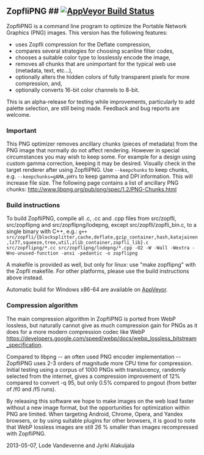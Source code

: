 ## ZopfliPNG ## [![AppVeyor Build Status](https://ci.appveyor.com/api/projects/status/github/google/zopfli?branch=master&svg=true)](https://ci.appveyor.com/project/google/zopfli)
ZopfliPNG is a command line program to optimize the Portable Network Graphics
(PNG) images. This version has the following features:
- uses Zopfli compression for the Deflate compression,
- compares several strategies for choosing scanline filter codes,
- chooses a suitable color type to losslessly encode the image,
- removes all chunks that are unimportant for the typical web use (metadata,
  text, etc...),
- optionally alters the hidden colors of fully transparent pixels for more
  compression, and,
- optionally converts 16-bit color channels to 8-bit.

This is an alpha-release for testing while improvements, particularly to add
palette selection, are still being made. Feedback and bug reports are welcome.

### Important ###

This PNG optimizer removes ancillary chunks (pieces of metadata) from the
PNG image that normally do not affect rendering. However in special
circumstances you may wish to keep some. For example for a design using
custom gamma correction, keeping it may be desired. Visually check in the
target renderer after using ZopfliPNG. Use `--keepchunks` to keep chunks, e.g.
`--keepchunks=gAMA,pHYs` to keep gamma and DPI information. This will increase
file size. The following page contains a list of ancillary PNG chunks:
http://www.libpng.org/pub/png/spec/1.2/PNG-Chunks.html

### Build instructions ###

To build ZopfliPNG, compile all .c, .cc and .cpp files from src/zopfli,
src/zopflipng and src/zopflipng/lodepng, except src/zopfli/zopfli_bin.c, to a
single binary with C++, e.g.:
`g++ src/zopfli/{blocksplitter,cache,deflate,gzip_container,hash,katajainen,lz77,squeeze,tree,util,zlib_container,zopfli_lib}.c src/zopflipng/*.cc src/zopflipng/lodepng/*.cpp -O2 -W -Wall -Wextra -Wno-unused-function -ansi -pedantic -o zopflipng`

A makefile is provided as well, but only for linux: use "make zopflipng" with
the Zopfli makefile. For other platforms, please use the build instructions
above instead.

Automatic build for Windows x86-64 are available on [AppVeyor](https://ci.appveyor.com/project/google/zopfli).

### Compression algorithm ###

The main compression algorithm in ZopfliPNG is ported from WebP lossless, but
naturally cannot give as much compression gain for PNGs as it does for a more
modern compression codec like WebP
https://developers.google.com/speed/webp/docs/webp_lossless_bitstream_specification.

Compared to libpng -- an often used PNG encoder implementation -- ZopfliPNG uses
2-3 orders of magnitude more CPU time for compression. Initial testing using a
corpus of 1000 PNGs with translucency, randomly selected from the internet,
gives a compression improvement of 12% compared to convert -q 95, but only 0.5%
compared to pngout (from better of /f0 and /f5 runs).

By releasing this software we hope to make images on the web load faster without
a new image format, but the opportunities for optimization within PNG are
limited. When targeting Android, Chrome, Opera, and Yandex browsers, or by using
suitable plugins for other browsers, it is good to note that WebP lossless
images are still 26 % smaller than images recompressed with ZopfliPNG.

2013-05-07, Lode Vandevenne and Jyrki Alakuijala
